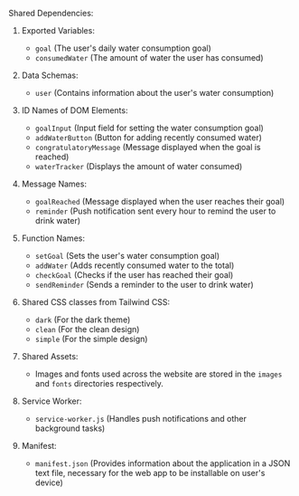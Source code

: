 Shared Dependencies:

1. Exported Variables:
   - `goal` (The user's daily water consumption goal)
   - `consumedWater` (The amount of water the user has consumed)

2. Data Schemas:
   - `user` (Contains information about the user's water consumption)

3. ID Names of DOM Elements:
   - `goalInput` (Input field for setting the water consumption goal)
   - `addWaterButton` (Button for adding recently consumed water)
   - `congratulatoryMessage` (Message displayed when the goal is reached)
   - `waterTracker` (Displays the amount of water consumed)

4. Message Names:
   - `goalReached` (Message displayed when the user reaches their goal)
   - `reminder` (Push notification sent every hour to remind the user to drink water)

5. Function Names:
   - `setGoal` (Sets the user's water consumption goal)
   - `addWater` (Adds recently consumed water to the total)
   - `checkGoal` (Checks if the user has reached their goal)
   - `sendReminder` (Sends a reminder to the user to drink water)

6. Shared CSS classes from Tailwind CSS:
   - `dark` (For the dark theme)
   - `clean` (For the clean design)
   - `simple` (For the simple design)

7. Shared Assets:
   - Images and fonts used across the website are stored in the `images` and `fonts` directories respectively.

8. Service Worker:
   - `service-worker.js` (Handles push notifications and other background tasks)

9. Manifest:
   - `manifest.json` (Provides information about the application in a JSON text file, necessary for the web app to be installable on user's device)
